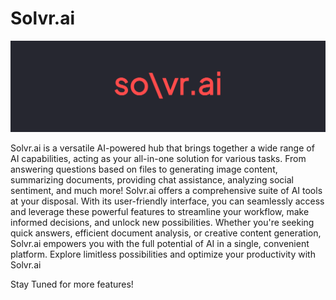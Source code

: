 # Solvr.ai
![solvr.ai](./admin/branding/logos/banner.png)

Solvr.ai is a versatile AI-powered hub that brings together a wide range of AI capabilities, acting as your all-in-one solution for various tasks. From answering questions based on files to generating image content, summarizing documents, providing chat assistance, analyzing social sentiment, and much more! Solvr.ai offers a comprehensive suite of AI tools at your disposal. With its user-friendly interface, you can seamlessly access and leverage these powerful features to streamline your workflow, make informed decisions, and unlock new possibilities. Whether you're seeking quick answers, efficient document analysis, or creative content generation, Solvr.ai empowers you with the full potential of AI in a single, convenient platform. Explore limitless possibilities and optimize your productivity with Solvr.ai

Stay Tuned for more features!
